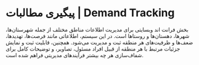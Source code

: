 # پیگیری مطالبات | Demand Tracking

بخش فرانت اند وبسایتی برای مدیریت اطلاعات مناطق مختلف از جمله شهرستان‌ها، شهرها، دهستان‌ها و روستاها است. در این سیستم، اطلاعاتی مانند فرصت‌ها، تهدیدها، ضعف‌ها و ظرفیت‌های هر منطقه ثبت و مدیریت می‌شود. همچنین، قابلیت ثبت و نمایش جزئیات مرتبط با هر منطقه از قبیل افراد مسئول، تصاویر، و توضیحات کامل برای شفاف‌سازی هر چه بیشتر فرآیندهای مدیریتی فراهم شده است.
